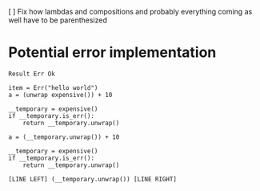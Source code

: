 [   ] Fix how lambdas and compositions and probably everything coming as well have to be parenthesized


# Potential error implementation
    Result Err Ok

    item = Err("hello world")
    a = (unwrap expensive()) + 10

    __temporary = expensive()
    if __temporary.is_err():
        return __temporary.unwrap()

    a = (__temporary.unwrap()) + 10

    __temporary = expensive()
    if __temporary.is_err():
        return __temporary.unwrap()

    [LINE LEFT] (__temporary.unwrap()) [LINE RIGHT]

